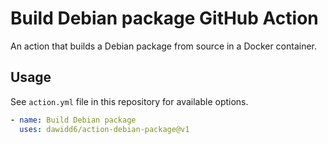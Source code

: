 # Build Debian package GitHub Action

An action that builds a Debian package from source in a Docker container.

## Usage

See `action.yml` file in this repository for available options.

```yaml
- name: Build Debian package
  uses: dawidd6/action-debian-package@v1
```
